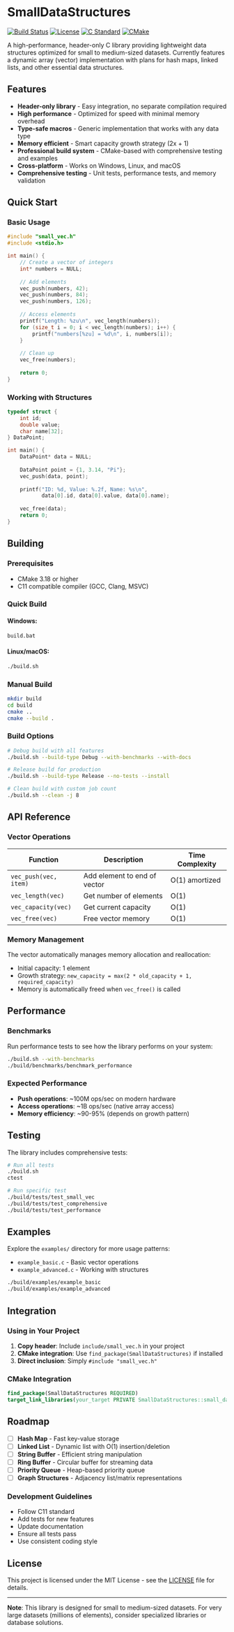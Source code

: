 # SmallDataStructures

[![Build Status](https://img.shields.io/badge/build-passing-brightgreen)](https://github.com/yourusername/SmallDataStructures)
[![License](https://img.shields.io/badge/license-MIT-blue.svg)](LICENSE)
[![C Standard](https://img.shields.io/badge/C-C11-blue.svg)](https://en.wikipedia.org/wiki/C11_(C_standard_revision))
[![CMake](https://img.shields.io/badge/CMake-3.18%2B-blue.svg)](https://cmake.org/)

A high-performance, header-only C library providing lightweight data structures optimized for small to medium-sized datasets. Currently features a dynamic array (vector) implementation with plans for hash maps, linked lists, and other essential data structures.

## Features

- **Header-only library** - Easy integration, no separate compilation required
- **High performance** - Optimized for speed with minimal memory overhead
- **Type-safe macros** - Generic implementation that works with any data type
- **Memory efficient** - Smart capacity growth strategy (2x + 1)
- **Professional build system** - CMake-based with comprehensive testing and examples
- **Cross-platform** - Works on Windows, Linux, and macOS
- **Comprehensive testing** - Unit tests, performance tests, and memory validation

## Quick Start

### Basic Usage

```c
#include "small_vec.h"
#include <stdio.h>

int main() {
    // Create a vector of integers
    int* numbers = NULL;
    
    // Add elements
    vec_push(numbers, 42);
    vec_push(numbers, 84);
    vec_push(numbers, 126);
    
    // Access elements
    printf("Length: %zu\n", vec_length(numbers));
    for (size_t i = 0; i < vec_length(numbers); i++) {
        printf("numbers[%zu] = %d\n", i, numbers[i]);
    }
    
    // Clean up
    vec_free(numbers);
    
    return 0;
}
```

### Working with Structures

```c
typedef struct {
    int id;
    double value;
    char name[32];
} DataPoint;

int main() {
    DataPoint* data = NULL;
    
    DataPoint point = {1, 3.14, "Pi"};
    vec_push(data, point);
    
    printf("ID: %d, Value: %.2f, Name: %s\n", 
           data[0].id, data[0].value, data[0].name);
    
    vec_free(data);
    return 0;
}
```

## Building

### Prerequisites

- CMake 3.18 or higher
- C11 compatible compiler (GCC, Clang, MSVC)

### Quick Build

#### Windows:
```cmd
build.bat
```

#### Linux/macOS:
```bash
./build.sh
```

### Manual Build

```bash
mkdir build
cd build
cmake ..
cmake --build .
```

### Build Options

```bash
# Debug build with all features
./build.sh --build-type Debug --with-benchmarks --with-docs

# Release build for production
./build.sh --build-type Release --no-tests --install

# Clean build with custom job count
./build.sh --clean -j 8
```

## API Reference

### Vector Operations

| Function | Description | Time Complexity |
|----------|-------------|-----------------|
| `vec_push(vec, item)` | Add element to end of vector | O(1) amortized |
| `vec_length(vec)` | Get number of elements | O(1) |
| `vec_capacity(vec)` | Get current capacity | O(1) |
| `vec_free(vec)` | Free vector memory | O(1) |

### Memory Management

The vector automatically manages memory allocation and reallocation:
- Initial capacity: 1 element
- Growth strategy: `new_capacity = max(2 * old_capacity + 1, required_capacity)`
- Memory is automatically freed when `vec_free()` is called

## Performance

### Benchmarks

Run performance tests to see how the library performs on your system:

```bash
./build.sh --with-benchmarks
./build/benchmarks/benchmark_performance
```

### Expected Performance

- **Push operations**: ~100M ops/sec on modern hardware
- **Access operations**: ~1B ops/sec (native array access)
- **Memory efficiency**: ~90-95% (depends on growth pattern)

## Testing

The library includes comprehensive tests:

```bash
# Run all tests
./build.sh
ctest

# Run specific test
./build/tests/test_small_vec
./build/tests/test_comprehensive
./build/tests/test_performance
```

## Examples

Explore the `examples/` directory for more usage patterns:

- `example_basic.c` - Basic vector operations
- `example_advanced.c` - Working with structures

```bash
./build/examples/example_basic
./build/examples/example_advanced
```

## Integration

### Using in Your Project

1. **Copy header**: Include `include/small_vec.h` in your project
2. **CMake integration**: Use `find_package(SmallDataStructures)` if installed
3. **Direct inclusion**: Simply `#include "small_vec.h"`

### CMake Integration

```cmake
find_package(SmallDataStructures REQUIRED)
target_link_libraries(your_target PRIVATE SmallDataStructures::small_data_structures)
```

## Roadmap

- [ ] **Hash Map** - Fast key-value storage
- [ ] **Linked List** - Dynamic list with O(1) insertion/deletion
- [ ] **String Buffer** - Efficient string manipulation
- [ ] **Ring Buffer** - Circular buffer for streaming data
- [ ] **Priority Queue** - Heap-based priority queue
- [ ] **Graph Structures** - Adjacency list/matrix representations

### Development Guidelines

- Follow C11 standard
- Add tests for new features
- Update documentation
- Ensure all tests pass
- Use consistent coding style

## License

This project is licensed under the MIT License - see the [LICENSE](LICENSE) file for details.

---

**Note**: This library is designed for small to medium-sized datasets. For very large datasets (millions of elements), consider specialized libraries or database solutions.